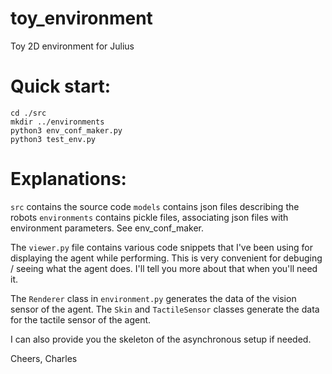 # toy_environment
Toy 2D environment for Julius


# Quick start:

```
cd ./src
mkdir ../environments
python3 env_conf_maker.py
python3 test_env.py
```

# Explanations:

`src` contains the source code
`models` contains json files describing the robots
`environments` contains pickle files, associating json files with environment parameters. See env_conf_maker.


The `viewer.py` file contains various code snippets that I've been using for displaying the agent while performing. This is very convenient for debuging / seeing what the agent does. I'll tell you more about that when you'll need it.

The `Renderer` class in `environment.py` generates the data of the vision sensor of the agent.
The `Skin` and `TactileSensor` classes generate the data for the tactile sensor of the agent.


I can also provide you the skeleton of the asynchronous setup if needed.

Cheers,
Charles
